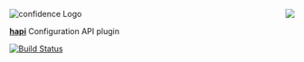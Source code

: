 <a href="https://github.com/spumko"><img src="https://raw.github.com/spumko/spumko/master/images/from.png" align="right" /></a>
![confidence Logo](https://raw.github.com/spumko/con/master/images/confidence.png)

[**hapi**](https://github.com/spumko/hapi) Configuration API plugin

[![Build Status](https://secure.travis-ci.org/spumko/confidence.png)](http://travis-ci.org/spumko/confidence)

